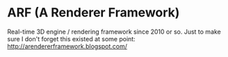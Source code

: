 # ARF (A Renderer Framework)

Real-time 3D engine / rendering framework since 2010 or so. Just to make sure I don't forget this existed at some point: http://arendererframework.blogspot.com/



